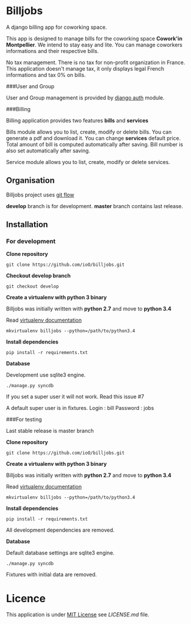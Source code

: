 Billjobs
========

A django billing app for coworking space.

This app is designed to manage bills for the coworking space **Cowork'in Montpellier**.
We intend to stay easy and lite. You can manage coworkers informations and their respective bills.

No tax management.  There is no tax for non-profit organization in France. This application doesn't manage tax, it only 
displays legal French informations and tax 0% on bills.

###User and Group

User and Group management is provided by [django auth](https://docs.djangoproject.com/en/dev/topics/auth/) module.

###Billing

Billing application provides two features **bills** and **services**

Bills module allows you to list, create, modify or delete bills. You can generate a pdf and download it.
You can change **services** default price. Total amount of bill is computed automatically after saving. Bill number is 
also set automatically after saving.

Service module allows you to list, create, modify or delete services.

Organisation
------------

Billjobs project uses [git flow](http://nvie.com/posts/a-successful-git-branching-model/)

**develop** branch is for development.
**master** branch contains last release.

Installation
------------

### For development

**Clone repository**

    git clone https://github.com/ioO/billjobs.git

**Checkout develop branch**

    git checkout develop

**Create a virtualenv with python 3 binary**

Billjobs was initially written with __python 2.7__ and move to __python 3.4__

Read [virtualenv documentation](http://virtualenvwrapper.readthedocs.org/en/latest/ "Virtualenv")

    mkvirtualenv billjobs --python=/path/to/python3.4

**Install dependencies**

    pip install -r requirements.txt

**Database**

Development use sqlite3 engine.

    ./manage.py syncdb

If you set a super user it will not work. Read this issue #7

A default super user is in fixtures.
Login : bill
Password : jobs

###For testing

Last stable release is master branch

**Clone repository**

    git clone https://github.com/ioO/billjobs.git

**Create a virtualenv with python 3 binary**

Billjobs was initially written with __python 2.7__ and move to __python 3.4__

Read [virtualenv documentation](http://virtualenvwrapper.readthedocs.org/en/latest/ "Virtualenv")

    mkvirtualenv billjobs --python=/path/to/python3.4

**Install dependencies**

    pip install -r requirements.txt

All development dependencies are removed.

**Database**

Default database settings are sqlite3 engine.

    ./manage.py syncdb

Fixtures with initial data are removed.

Licence
=======

This application is under [MIT License](http://en.wikipedia.org/wiki/MIT_License "MIT License") see *LICENSE.md* file.
